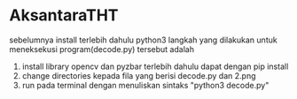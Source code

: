 # AksantaraTHT

sebelumnya install terlebih dahulu python3 
langkah yang dilakukan untuk meneksekusi program(decode.py) tersebut adalah 
1. install library opencv dan pyzbar terlebih dahulu dapat dengan pip install
2. change directories kepada fila yang berisi decode.py dan 2.png
3. run pada terminal dengan menuliskan sintaks "python3 decode.py"
